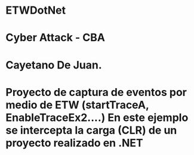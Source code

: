 # ETWDotNet
# Cyber Attack - CBA
# Cayetano De Juan.
# Proyecto de captura de eventos por medio de ETW (startTraceA, EnableTraceEx2....) En este ejemplo se intercepta la carga (CLR) de un proyecto realizado en .NET
